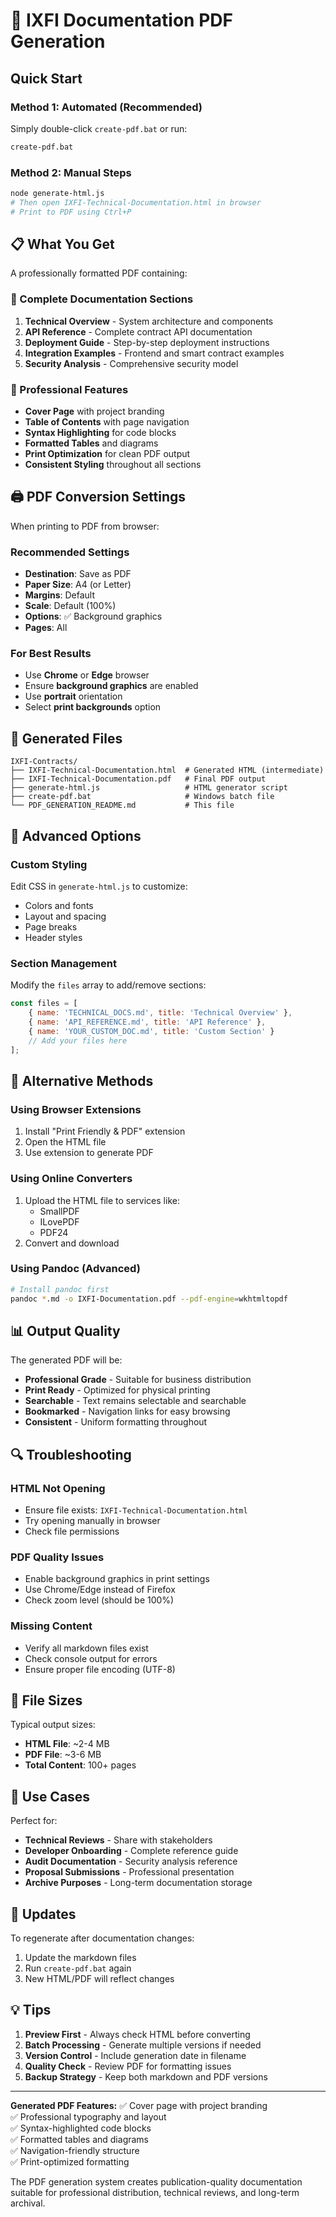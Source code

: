# 📄 IXFI Documentation PDF Generation

## Quick Start

### Method 1: Automated (Recommended)
Simply double-click `create-pdf.bat` or run:
```bash
create-pdf.bat
```

### Method 2: Manual Steps
```bash
node generate-html.js
# Then open IXFI-Technical-Documentation.html in browser
# Print to PDF using Ctrl+P
```

## 📋 What You Get

A professionally formatted PDF containing:

### 📖 Complete Documentation Sections
1. **Technical Overview** - System architecture and components
2. **API Reference** - Complete contract API documentation  
3. **Deployment Guide** - Step-by-step deployment instructions
4. **Integration Examples** - Frontend and smart contract examples
5. **Security Analysis** - Comprehensive security model

### 🎨 Professional Features
- **Cover Page** with project branding
- **Table of Contents** with page navigation
- **Syntax Highlighting** for code blocks
- **Formatted Tables** and diagrams
- **Print Optimization** for clean PDF output
- **Consistent Styling** throughout all sections

## 🖨️ PDF Conversion Settings

When printing to PDF from browser:

### Recommended Settings
- **Destination**: Save as PDF
- **Paper Size**: A4 (or Letter)
- **Margins**: Default
- **Scale**: Default (100%)
- **Options**: ✅ Background graphics
- **Pages**: All

### For Best Results
- Use **Chrome** or **Edge** browser
- Ensure **background graphics** are enabled
- Use **portrait** orientation
- Select **print backgrounds** option

## 📁 Generated Files

```
IXFI-Contracts/
├── IXFI-Technical-Documentation.html  # Generated HTML (intermediate)
├── IXFI-Technical-Documentation.pdf   # Final PDF output
├── generate-html.js                   # HTML generator script
├── create-pdf.bat                     # Windows batch file
└── PDF_GENERATION_README.md           # This file
```

## 🔧 Advanced Options

### Custom Styling
Edit CSS in `generate-html.js` to customize:
- Colors and fonts
- Layout and spacing  
- Page breaks
- Header styles

### Section Management
Modify the `files` array to add/remove sections:
```javascript
const files = [
    { name: 'TECHNICAL_DOCS.md', title: 'Technical Overview' },
    { name: 'API_REFERENCE.md', title: 'API Reference' },
    { name: 'YOUR_CUSTOM_DOC.md', title: 'Custom Section' }
    // Add your files here
];
```

## 🚀 Alternative Methods

### Using Browser Extensions
1. Install "Print Friendly & PDF" extension
2. Open the HTML file
3. Use extension to generate PDF

### Using Online Converters
1. Upload the HTML file to services like:
   - SmallPDF
   - ILovePDF
   - PDF24
2. Convert and download

### Using Pandoc (Advanced)
```bash
# Install pandoc first
pandoc *.md -o IXFI-Documentation.pdf --pdf-engine=wkhtmltopdf
```

## 📊 Output Quality

The generated PDF will be:
- **Professional Grade** - Suitable for business distribution
- **Print Ready** - Optimized for physical printing
- **Searchable** - Text remains selectable and searchable
- **Bookmarked** - Navigation links for easy browsing
- **Consistent** - Uniform formatting throughout

## 🔍 Troubleshooting

### HTML Not Opening
- Ensure file exists: `IXFI-Technical-Documentation.html`
- Try opening manually in browser
- Check file permissions

### PDF Quality Issues
- Enable background graphics in print settings
- Use Chrome/Edge instead of Firefox
- Check zoom level (should be 100%)

### Missing Content
- Verify all markdown files exist
- Check console output for errors
- Ensure proper file encoding (UTF-8)

## 📝 File Sizes

Typical output sizes:
- **HTML File**: ~2-4 MB
- **PDF File**: ~3-6 MB  
- **Total Content**: 100+ pages

## 🎯 Use Cases

Perfect for:
- **Technical Reviews** - Share with stakeholders
- **Developer Onboarding** - Complete reference guide
- **Audit Documentation** - Security analysis reference
- **Proposal Submissions** - Professional presentation
- **Archive Purposes** - Long-term documentation storage

## 🔄 Updates

To regenerate after documentation changes:
1. Update the markdown files
2. Run `create-pdf.bat` again
3. New HTML/PDF will reflect changes

## 💡 Tips

1. **Preview First** - Always check HTML before converting
2. **Batch Processing** - Generate multiple versions if needed
3. **Version Control** - Include generation date in filename
4. **Quality Check** - Review PDF for formatting issues
5. **Backup Strategy** - Keep both markdown and PDF versions

---

**Generated PDF Features:**
✅ Cover page with project branding  
✅ Professional typography and layout  
✅ Syntax-highlighted code blocks  
✅ Formatted tables and diagrams  
✅ Navigation-friendly structure  
✅ Print-optimized formatting  

The PDF generation system creates publication-quality documentation suitable for professional distribution, technical reviews, and long-term archival.
